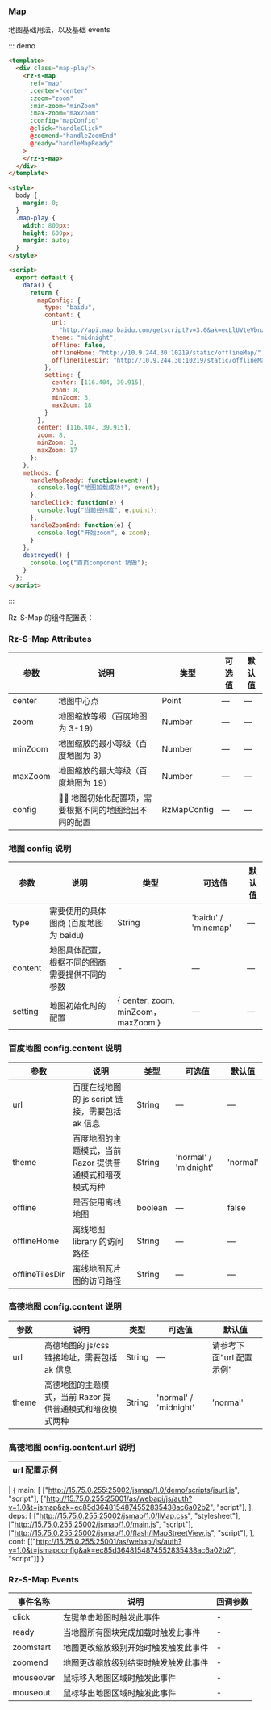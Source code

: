 ### Map

地图基础用法，以及基础 events

::: demo

```html
<template>
  <div class="map-play">
    <rz-s-map
      ref="map"
      :center="center"
      :zoom="zoom"
      :min-zoom="minZoom"
      :max-zoom="maxZoom"
      :config="mapConfig"
      @click="handleClick"
      @zoomend="handleZoomEnd"
      @ready="handleMapReady"
    >
    </rz-s-map>
  </div>
</template>

<style>
  body {
    margin: 0;
  }
  .map-play {
    width: 800px;
    height: 600px;
    margin: auto;
  }
</style>

<script>
  export default {
    data() {
      return {
        mapConfig: {
          type: "baidu",
          content: {
            url:
              "http://api.map.baidu.com/getscript?v=3.0&ak=ecLlUVteVbnznhXOD2ad67bcmrQgOKi8&services=&t=20171031174121",
            theme: "midnight",
            offline: false,
            offlineHome: "http://10.9.244.30:10219/static/offlineMap/",
            offlineTilesDir: "http://10.9.244.30:10219/static/offlineMap/tiles"
          },
          setting: {
            center: [116.404, 39.915],
            zoom: 8,
            minZoom: 3,
            maxZoom: 18
          }
        },
        center: [116.404, 39.915],
        zoom: 8,
        minZoom: 3,
        maxZoom: 17
      };
    },
    methods: {
      handleMapReady: function(event) {
        console.log("地图加载成功!", event);
      },
      handleClick: function(e) {
        console.log("当前经纬度", e.point);
      },
      handleZoomEnd: function(e) {
        console.log("开始zoom", e.zoom);
      }
    },
    destroyed() {
      console.log("首页component 销毁");
    }
  };
</script>
```

:::

Rz-S-Map 的组件配置表：

### Rz-S-Map Attributes

| 参数    | 说明                                                | 类型        | 可选值 | 默认值 |
| ------- | --------------------------------------------------- | ----------- | ------ | ------ |
| center  | 地图中心点                                          | Point       | —      | —      |
| zoom    | 地图缩放等级（百度地图为 3-19）                     | Number      | —      | —      |
| minZoom | 地图缩放的最小等级（百度地图为 3）                  | Number      | —      | —      |
| maxZoom | 地图缩放的最大等级（百度地图为 19）                 | Number      | —      | —      |
| config  |  地图初始化配置项，需要根据不同的地图给出不同的配置 | RzMapConfig | —      | —      |

### 地图 config 说明

| 参数    | 说明                                           | 类型                               | 可选值              | 默认值 |
| ------- | ---------------------------------------------- | ---------------------------------- | ------------------- | ------ |
| type    | 需要使用的具体图商 (百度地图为 baidu)          | String                             | 'baidu' / 'minemap' | —      |
| content | 地图具体配置，根据不同的图商需要提供不同的参数 | -                                  | —                   | —      |
| setting | 地图初始化时的配置                             | { center, zoom, minZoom，maxZoom } | —                   | —      |

### 百度地图 config.content 说明

| 参数            | 说明                                                      | 类型    | 可选值                | 默认值   |
| --------------- | --------------------------------------------------------- | ------- | --------------------- | -------- |
| url             | 百度在线地图的 js script 链接，需要包括 ak 信息           | String  | —                     | —        |
| theme           | 百度地图的主题模式，当前 Razor 提供普通模式和暗夜模式两种 | String  | 'normal' / 'midnight' | 'normal' |
| offline         | 是否使用离线地图                                          | boolean | —                     | false    |
| offlineHome     | 离线地图 library 的访问路径                               | String  | —                     | —        |
| offlineTilesDir | 离线地图瓦片图的访问路径                                  | String  | —                     | —        |

### 高德地图 config.content 说明

| 参数  | 说明                                                      | 类型   | 可选值                | 默认值                   |
| ----- | --------------------------------------------------------- | ------ | --------------------- | ------------------------ |
| url   | 高德地图的 js/css 链接地址，需要包括 ak 信息              | String | —                     | 请参考下面"url 配置示例" |
| theme | 高德地图的主题模式，当前 Razor 提供普通模式和暗夜模式两种 | String | 'normal' / 'midnight' | 'normal'                 |

### 高德地图 config.content.url 说明

| url 配置示例 |
| ------------ |


| {
main: [
["http://15.75.0.255:25002/jsmap/1.0/demo/scripts/jsurl.js", "script"],
["http://15.75.0.255:25001/as/webapi/js/auth?v=1.0&t=jsmap&ak=ec85d3648154874552835438ac6a02b2", "script"],
],
deps: [
["http://15.75.0.255:25002/jsmap/1.0/IMap.css", "stylesheet"],
["http://15.75.0.255:25002/jsmap/1.0/main.js", "script"],
["http://15.75.0.255:25002/jsmap/1.0/flash/IMapStreetView.js", "script"],
],
conf: [["http://15.75.0.255:25001/as/webapi/js/auth?v=1.0&t=jsmapconfig&ak=ec85d3648154874552835438ac6a02b2", "script"]]
}

### Rz-S-Map Events

| 事件名称  | 说明                                 | 回调参数 |
| --------- | ------------------------------------ | -------- |
| click     | 左键单击地图时触发此事件             | -        |
| ready     | 当地图所有图块完成加载时触发此事件   | -        |
| zoomstart | 地图更改缩放级别开始时触发触发此事件 | -        |
| zoomend   | 地图更改缩放级别结束时触发触发此事件 | -        |
| mouseover | 鼠标移入地图区域时触发此事件         | -        |
| mouseout  | 鼠标移出地图区域时触发此事件         | -        |
